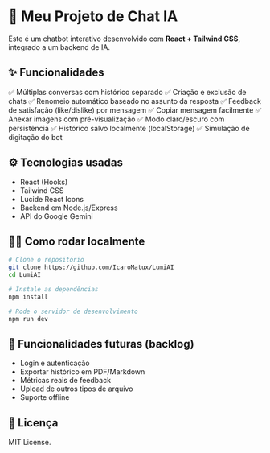 # 🚀 Meu Projeto de Chat IA

Este é um chatbot interativo desenvolvido com **React + Tailwind CSS**, integrado a um backend de IA.

## ✨ Funcionalidades

✅ Múltiplas conversas com histórico separado
✅ Criação e exclusão de chats
✅ Renomeio automático baseado no assunto da resposta
✅ Feedback de satisfação (like/dislike) por mensagem
✅ Copiar mensagem facilmente
✅ Anexar imagens com pré-visualização
✅ Modo claro/escuro com persistência
✅ Histórico salvo localmente (localStorage)
✅ Simulação de digitação do bot

## ⚙️ Tecnologias usadas

* React (Hooks)
* Tailwind CSS
* Lucide React Icons
* Backend em Node.js/Express
* API do Google Gemini 

## 🏃‍♂️ Como rodar localmente

```bash
# Clone o repositório
git clone https://github.com/IcaroMatux/LumiAI
cd LumiAI

# Instale as dependências
npm install

# Rode o servidor de desenvolvimento
npm run dev
```

## 🚧 Funcionalidades futuras (backlog)

* Login e autenticação
* Exportar histórico em PDF/Markdown
* Métricas reais de feedback
* Upload de outros tipos de arquivo
* Suporte offline

## 📄 Licença

MIT License.

